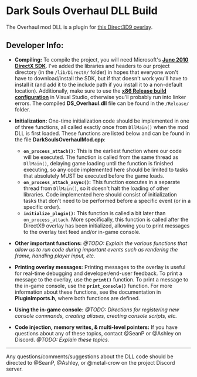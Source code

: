 # Dark Souls Overhaul DLL Build  

The Overhaul mod DLL is a plugin for [this Direct3D9 overlay](https://github.com/SeanPesce/Direct3D9-Overlay).  

## Developer Info:  

* **Compiling:** To compile the project, you will need Microsoft's **[June 2010 DirectX SDK](https://www.microsoft.com/en-us/download/details.aspx?id=6812)**. I've added the libraries and headers to our project directory (in the `/lib/DirectX/` folder) in hopes that everyone won't have to download/install the SDK, but if that doesn't work you'll have to install it (and add it to the include path if you install it to a non-default location).  Additionally, make sure to use the **[x86 Release build configuration](http://i.imgur.com/3FfTwYQ.png)** in Visual Studio, otherwise you'll probably run into linker errors. The compiled **DS_Overhaul.dll** file can be found in the `/Release/` folder.  

* **Initialization:** One-time initialization code should be implemented in one of three functions, all called exactly once from `DllMain()` when the mod DLL is first loaded. These functions are listed below and can be found in the file **DarkSoulsOverhaulMod.cpp**:  
  * **`on_process_attach()`:** This is the earliest function where our code will be executed. The function is called from the same thread as `DllMain()`, delaying game loading until the function is finished executing, so any code implemented here should be limited to tasks that absolutely MUST be executed before the game loads.  
  * **`on_process_attach_async()`:** This function executes in a separate thread from `DllMain()`, so it doesn't halt the loading of other libraries. Code implemented here should consist of initialization tasks that don't need to be performed before a specific event (or in a specific order).  
  * **`initialize_plugin()`:** This function is called a bit later than `on_process_attach`. More specifically, this function is called after the DirectX9 overlay has been initialized, allowing you to print messages to the overlay text feed and/or in-game console.  

* **Other important functions:** *@TODO: Explain the various functions that allow us to run code during important events such as rendering the frame, handling player input, etc.*  
  
* **Printing overlay messages:** Printing messages to the overlay is useful for real-time debugging and developer/end-user feedback. To print a message to the overlay, use the **`print()`** function. To print a message to the in-game console, use the **`print_console()`** function. For more information about these functions, see the documentation in **PluginImports.h**, where both functions are defined.  

* **Using the in-game console:** *@TODO: Directions for registering new console commands, creating aliases, creating console scripts, etc.*  

* **Code injection, memory writes, & multi-level pointers:** If you have questions about any of these topics, contact @SeanP or @Ashley on Discord. *@TODO: Explain these topics.*  
 
 
 __________
 
 
 Any questions/comments/suggestions about the DLL code should be directed to @SeanP, @Ashley, or @metal-crow on the project Discord server.  
 
